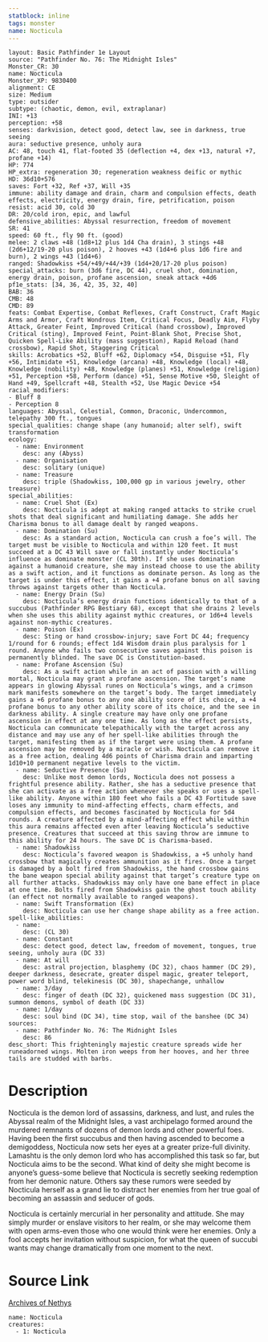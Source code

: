 ```yaml
---
statblock: inline
tags: monster
name: Nocticula
---
```

```statblock
layout: Basic Pathfinder 1e Layout
source: "Pathfinder No. 76: The Midnight Isles"
Monster_CR: 30
name: Nocticula
Monster_XP: 9830400
alignment: CE
size: Medium
type: outsider
subtype: (chaotic, demon, evil, extraplanar)
INI: +13
perception: +58
senses: darkvision, detect good, detect law, see in darkness, true seeing
aura: seductive presence, unholy aura
AC: 48, touch 41, flat-footed 35 (deflection +4, dex +13, natural +7, profane +14)
HP: 774
HP_extra: regeneration 30; regeneration weakness deific or mythic
HD: 36d10+576
saves: Fort +32, Ref +37, Will +35
immune: ability damage and drain, charm and compulsion effects, death effects, electricity, energy drain, fire, petrification, poison
resist: acid 30, cold 30
DR: 20/cold iron, epic, and lawful
defensive_abilities: Abyssal resurrection, freedom of movement
SR: 41
speed: 60 ft., fly 90 ft. (good)
melee: 2 claws +48 (1d8+12 plus 1d4 Cha drain), 3 stings +48 (2d6+12/19-20 plus poison), 2 hooves +43 (1d4+6 plus 1d6 fire and burn), 2 wings +43 (1d4+6)
ranged: Shadowkiss +54/+49/+44/+39 (1d4+20/17-20 plus poison)
special_attacks: burn (3d6 fire, DC 44), cruel shot, domination, energy drain, poison, profane ascension, sneak attack +4d6
pf1e_stats: [34, 36, 42, 35, 32, 40]
BAB: 36
CMB: 48
CMD: 89
feats: Combat Expertise, Combat Reflexes, Craft Construct, Craft Magic Arms and Armor, Craft Wondrous Item, Critical Focus, Deadly Aim, Flyby Attack, Greater Feint, Improved Critical (hand crossbow), Improved Critical (sting), Improved Feint, Point-Blank Shot, Precise Shot, Quicken Spell-Like Ability (mass suggestion), Rapid Reload (hand crossbow), Rapid Shot, Staggering Critical
skills: Acrobatics +52, Bluff +62, Diplomacy +54, Disguise +51, Fly +56, Intimidate +51, Knowledge (arcana) +48, Knowledge (local) +48, Knowledge (nobility) +48, Knowledge (planes) +51, Knowledge (religion) +51, Perception +58, Perform (dance) +51, Sense Motive +50, Sleight of Hand +49, Spellcraft +48, Stealth +52, Use Magic Device +54
racial_modifiers:
- Bluff 8
- Perception 8
languages: Abyssal, Celestial, Common, Draconic, Undercommon, telepathy 300 ft., tongues
special_qualities: change shape (any humanoid; alter self), swift transformation
ecology:
  - name: Environment
    desc: any (Abyss)
  - name: Organisation
    desc: solitary (unique)
  - name: Treasure
    desc: triple (Shadowkiss, 100,000 gp in various jewelry, other treasure)
special_abilities:
  - name: Cruel Shot (Ex)
    desc: Nocticula is adept at making ranged attacks to strike cruel shots that deal significant and humiliating damage. She adds her Charisma bonus to all damage dealt by ranged weapons.
  - name: Domination (Su)
    desc: As a standard action, Nocticula can crush a foe’s will. The target must be visible to Nocticula and within 120 feet. It must succeed at a DC 43 Will save or fall instantly under Nocticula’s influence as dominate monster (CL 30th). If she uses domination against a humanoid creature, she may instead choose to use the ability as a swift action, and it functions as dominate person. As long as the target is under this effect, it gains a +4 profane bonus on all saving throws against targets other than Nocticula.
  - name: Energy Drain (Su)
    desc: Nocticula’s energy drain functions identically to that of a succubus (Pathfinder RPG Bestiary 68), except that she drains 2 levels when she uses this ability against mythic creatures, or 1d6+4 levels against non-mythic creatures.
  - name: Poison (Ex)
    desc: Sting or hand crossbow-injury; save Fort DC 44; frequency 1/round for 6 rounds; effect 1d4 Wisdom drain plus paralysis for 1 round. Anyone who fails two consecutive saves against this poison is permanently blinded. The save DC is Constitution-based.
  - name: Profane Ascension (Su)
    desc: As a swift action while in an act of passion with a willing mortal, Nocticula may grant a profane ascension. The target’s name appears in glowing Abyssal runes on Nocticula’s wings, and a crimson mark manifests somewhere on the target’s body. The target immediately gains a +6 profane bonus to any one ability score of its choice, a +4 profane bonus to any other ability score of its choice, and the see in darkness ability. A single creature may have only one profane ascension in effect at any one time. As long as the effect persists, Nocticula can communicate telepathically with the target across any distance and may use any of her spell-like abilities through the target, manifesting them as if the target were using them. A profane ascension may be removed by a miracle or wish. Nocticula can remove it as a free action, dealing 4d6 points of Charisma drain and imparting 1d10+10 permanent negative levels to the victim.
  - name: Seductive Presence (Su)
    desc: Unlike most demon lords, Nocticula does not possess a frightful presence ability. Rather, she has a seductive presence that she can activate as a free action whenever she speaks or uses a spell-like ability. Anyone within 180 feet who fails a DC 43 Fortitude save loses any immunity to mind-affecting effects, charm effects, and compulsion effects, and becomes fascinated by Nocticula for 5d4 rounds. A creature affected by a mind-affecting effect while within this aura remains affected even after leaving Nocticula’s seductive presence. Creatures that succeed at this saving throw are immune to this ability for 24 hours. The save DC is Charisma-based.
  - name: Shadowkiss
    desc: Nocticula’s favored weapon is Shadowkiss, a +5 unholy hand crossbow that magically creates ammunition as it fires. Once a target is damaged by a bolt fired from Shadowkiss, the hand crossbow gains the bane weapon special ability against that target’s creature type on all further attacks. Shadowkiss may only have one bane effect in place at one time. Bolts fired from Shadowkiss gain the ghost touch ability (an effect not normally available to ranged weapons).
  - name: Swift Transformation (Ex)
    desc: Nocticula can use her change shape ability as a free action.
spell-like_abilities:
  - name:
    desc: (CL 30)
  - name: Constant
    desc: detect good, detect law, freedom of movement, tongues, true seeing, unholy aura (DC 33)
  - name: At will
    desc: astral projection, blasphemy (DC 32), chaos hammer (DC 29), deeper darkness, desecrate, greater dispel magic, greater teleport, power word blind, telekinesis (DC 30), shapechange, unhallow
  - name: 3/day
    desc: finger of death (DC 32), quickened mass suggestion (DC 31), summon demons, symbol of death (DC 33)
  - name: 1/day
    desc: soul bind (DC 34), time stop, wail of the banshee (DC 34)
sources:
  - name: Pathfinder No. 76: The Midnight Isles
    desc: 86
desc_short: This frighteningly majestic creature spreads wide her runeadorned wings. Molten iron weeps from her hooves, and her three tails are studded with barbs.
```
# Description
Nocticula is the demon lord of assassins, darkness, and lust, and rules the Abyssal realm of the Midnight Isles, a vast archipelago formed around the murdered remnants of dozens of demon lords and other powerful foes. Having been the first succubus and then having ascended to become a demigoddess, Nocticula now sets her eyes at a greater prize-full divinity. Lamashtu is the only demon lord who has accomplished this task so far, but Nocticula aims to be the second. What kind of deity she might become is anyone’s guess-some believe that Nocticula is secretly seeking redemption from her demonic nature. Others say these rumors were seeded by Nocticula herself as a grand lie to distract her enemies from her true goal of becoming an assassin and seducer of gods.

Nocticula is certainly mercurial in her personality and attitude. She may simply murder or enslave visitors to her realm, or she may welcome them with open arms-even those who one would think were her enemies. Only a fool accepts her invitation without suspicion, for what the queen of succubi wants may change dramatically from one moment to the next.
# Source Link
[Archives of Nethys](https://aonprd.com/MonsterDisplay.aspx?ItemName=Nocticula)
```encounter-table
name: Nocticula
creatures:
  - 1: Nocticula
```
